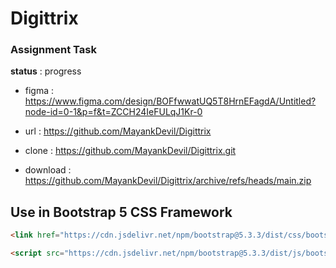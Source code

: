 
# Digittrix

### Assignment Task

__status__ : progress

- figma : https://www.figma.com/design/BOFfwwatUQ5T8HrnEFagdA/Untitled?node-id=0-1&p=f&t=ZCCH24IeFULqJ1Kr-0

- url : https://github.com/MayankDevil/Digittrix

- clone : https://github.com/MayankDevil/Digittrix.git

- download : https://github.com/MayankDevil/Digittrix/archive/refs/heads/main.zip

## Use in Bootstrap 5 CSS Framework

```html
<link href="https://cdn.jsdelivr.net/npm/bootstrap@5.3.3/dist/css/bootstrap.min.css" rel="stylesheet" integrity="sha384-QWTKZyjpPEjISv5WaRU9OFeRpok6YctnYmDr5pNlyT2bRjXh0JMhjY6hW+ALEwIH" crossorigin="anonymous">
```

```html
<script src="https://cdn.jsdelivr.net/npm/bootstrap@5.3.3/dist/js/bootstrap.bundle.min.js" integrity="sha384-YvpcrYf0tY3lHB60NNkmXc5s9fDVZLESaAA55NDzOxhy9GkcIdslK1eN7N6jIeHz" crossorigin="anonymous"></script>
````

